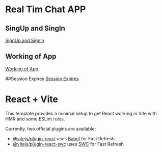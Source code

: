 # Real Tim Chat APP
## SingUp and SingIn
[SignUp and SignIn](https://github.com/user-attachments/assets/6e8877cf-f073-40b2-b229-519bb7cc9645)

## Working of App
[Working of App](https://github.com/user-attachments/assets/a41d963a-e56c-4ec3-b060-40f5a682b0b5)

##Session Expires
[Session Expires](https://github.com/user-attachments/assets/f1c6a96d-d30d-4be9-a06a-6e98be0cefa5)


# React + Vite

This template provides a minimal setup to get React working in Vite with HMR and some ESLint rules.

Currently, two official plugins are available:

- [@vitejs/plugin-react](https://github.com/vitejs/vite-plugin-react/blob/main/packages/plugin-react/README.md) uses [Babel](https://babeljs.io/) for Fast Refresh
- [@vitejs/plugin-react-swc](https://github.com/vitejs/vite-plugin-react-swc) uses [SWC](https://swc.rs/) for Fast Refresh
